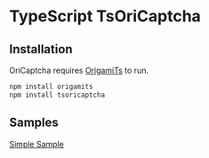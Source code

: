 # TypeScript TsOriCaptcha

## Installation
OriCaptcha requires [OrigamiTs](https://www.npmjs.com/package/origamits)  to run.
```sh
npm install origamits
npm install tsoricaptcha
```

## Samples
[Simple Sample](https://github.com/origamiicore/ts-modules/tree/main/tsoricaptcha/sample)

